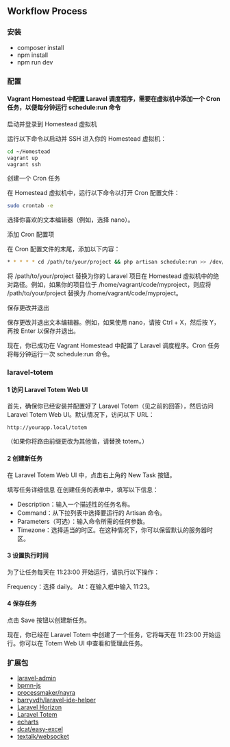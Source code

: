 ## Workflow Process

### 安装
 - composer install 
 - npm install 
 - npm run dev

### 配置
#### Vagrant Homestead 中配置 Laravel 调度程序，需要在虚拟机中添加一个 Cron 任务，以便每分钟运行 schedule:run 命令
启动并登录到 Homestead 虚拟机

运行以下命令以启动并 SSH 进入你的 Homestead 虚拟机：

```bash
cd ~/Homestead
vagrant up
vagrant ssh
```

创建一个 Cron 任务

在 Homestead 虚拟机中，运行以下命令以打开 Cron 配置文件：

```bash
sudo crontab -e
```

选择你喜欢的文本编辑器（例如，选择 nano）。

添加 Cron 配置项

在 Cron 配置文件的末尾，添加以下内容：

```bash
* * * * * cd /path/to/your/project && php artisan schedule:run >> /dev/null 2>&1
```
将 /path/to/your/project 替换为你的 Laravel 项目在 Homestead 虚拟机中的绝对路径。例如，如果你的项目位于 /home/vagrant/code/myproject，则应将 /path/to/your/project 替换为 /home/vagrant/code/myproject。

保存更改并退出

保存更改并退出文本编辑器。例如，如果使用 nano，请按 Ctrl + X，然后按 Y，再按 Enter 以保存并退出。

现在，你已成功在 Vagrant Homestead 中配置了 Laravel 调度程序。Cron 任务将每分钟运行一次 schedule:run 命令。

### laravel-totem
#### 1 访问 Laravel Totem Web UI

首先，确保你已经安装并配置好了 Laravel Totem（见之前的回答），然后访问 Laravel Totem Web UI。默认情况下，访问以下 URL：
```
http://yourapp.local/totem
```
（如果你将路由前缀更改为其他值，请替换 totem。）

#### 2 创建新任务

在 Laravel Totem Web UI 中，点击右上角的 New Task 按钮。

填写任务详细信息 在创建任务的表单中，填写以下信息：

- Description：输入一个描述性的任务名称。
- Command：从下拉列表中选择要运行的 Artisan 命令。
- Parameters（可选）：输入命令所需的任何参数。
- Timezone：选择适当的时区。在这种情况下，你可以保留默认的服务器时区。

#### 3 设置执行时间

为了让任务每天在 11:23:00 开始运行，请执行以下操作：

Frequency：选择 daily。
At：在输入框中输入 11:23。
#### 4 保存任务

点击 Save 按钮以创建新任务。

现在，你已经在 Laravel Totem 中创建了一个任务，它将每天在 11:23:00 开始运行。你可以在 Totem Web UI 中查看和管理此任务。

### 扩展包
 - [laravel-admin]()
 - [bpmn-js]()
 - [processmaker/nayra]()
 - [barryvdh/laravel-ide-helper]()
 - [Laravel Horizon](https://learnku.com/docs/laravel/9.x/horizon/12268#591671)
 - [Laravel Totem](https://github.com/codestudiohq/laravel-totem)
 - [echarts](https://echarts.apache.org/zh/index.html)
 - [dcat/easy-excel]()
 - [textalk/websocket]()
